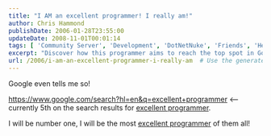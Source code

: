 ```yaml
---
title: "I AM an excellent programmer! I really am!"
author: Chris Hammond
publishDate: 2006-01-28T23:55:00
updateDate: 2008-11-01T00:01:14
tags: [ 'Community Server', 'Development', 'DotNetNuke', 'Friends', 'Health', 'Life News', 'SEO', 'Site News', 'Technology' ]
excerpt: "Discover how this programmer aims to reach the top spot in Google search results for \"excellent programmer\" and become the best in the field."
url: /2006/i-am-an-excellent-programmer-i-really-am  # Use the generated URL with year
---
```

<p>Google even tells me so!</p> <p><a href="https://www.google.com/search?hl=en&amp;q=excellent+programmer">https://www.google.com/search?hl=en&amp;q=excellent+programmer</a>&#160;&lt;--currently 5th on the search results for <a href="https://www.chrishammond.com/tabid/54/itemid/422/excellent-programmer">excellent programmer</a>.</p> <p>I will be number one, I will be the most <a href="https://www.chrishammond.com/tabid/54/itemid/422/excellent-programmer">excellent programmer</a> of them all!</p> <p>&#160;</p>

